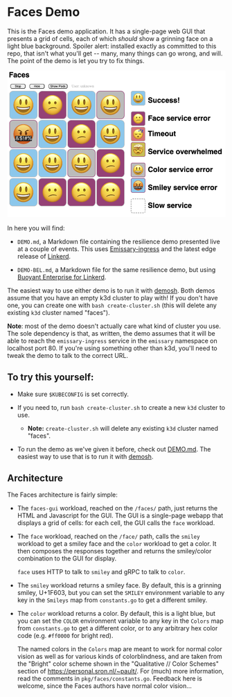 # Faces Demo

This is the Faces demo application. It has a single-page web GUI that presents
a grid of cells, each of which _should_ show a grinning face on a light blue
background. Spoiler alert: installed exactly as committed to this repo, that
isn't what you'll get -- many, many things can go wrong, and will. The point
of the demo is let you try to fix things.

![Faces Screenshot](assets/faces-screenshot.png)

In here you will find:

- `DEMO.md`, a Markdown file containing the resilience demo presented live at
  a couple of events. This uses [Emissary-ingress] and the latest edge release
  of [Linkerd].

- `DEMO-BEL.md`, a Markdown file for the same resilience demo, but using
  [Buoyant Enterprise for Linkerd].

The easiest way to use either demo is to run it with [demosh]. Both demos
assume that you have an empty k3d cluster to play with! If you don't have one,
you can create one with `bash create-cluster.sh` (this will delete any
existing `k3d` cluster named "faces").

**Note**: most of the demo doesn't actually care what kind of cluster you use.
The sole dependency is that, as written, the demo assumes that it will be able
to reach the `emissary-ingress` service in the `emissary` namespace on
localhost port 80. If you're using something other than k3d, you'll need to
tweak the demo to talk to the correct URL.

## To try this yourself:

- Make sure `$KUBECONFIG` is set correctly.

- If you need to, run `bash create-cluster.sh` to create a new `k3d` cluster to
  use.
   - **Note:** `create-cluster.sh` will delete any existing `k3d` cluster named
     "faces".

- To run the demo as we've given it before, check out [DEMO.md]. The easiest
  way to use that is to run it with [demosh].

## Architecture

The Faces architecture is fairly simple:

- The `faces-gui` workload, reached on the `/faces/` path, just returns the
  HTML and Javascript for the GUI. The GUI is a single-page webapp that
  displays a grid of cells: for each cell, the GUI calls the `face` workload.

- The `face` workload, reached on the `/face/` path, calls the `smiley`
  workload to get a smiley face and the `color` workload to get a color. It
  then composes the responses together and returns the smiley/color
  combination to the GUI for display.

  `face` uses HTTP to talk to `smiley` and gRPC to talk to `color`.

- The `smiley` workload returns a smiley face. By default, this is a grinning
  smiley, U+1F603, but you can set the `SMILEY` environment variable to any
  key in the `Smileys` map from `constants.go` to get a different smiley.

- The `color` workload returns a color. By default, this is a light blue, but
  you can set the `COLOR` environment variable to any key in the `Colors` map
  from `constants.go` to get a different color, or to any arbitrary hex color
  code (e.g. `#ff0000` for bright red).

  The named colors in the `Colors` map are meant to work for normal color
  vision as well as for various kinds of colorblindness, and are taken from
  the "Bright" color scheme shown in the "Qualitative // Color Schemes"
  section of https://personal.sron.nl/~pault/. For (much) more information,
  read the comments in `pkg/faces/constants.go`. Feedback here is welcome,
  since the Faces authors have normal color vision...

[Linkerd]: https://linkerd.io
[Buoyant Enterprise for Linkerd]: https://buoyant.io/linkerd-enterprise
[Emissary-ingress]: https://www.getambassador.io/docs/emissary/
[DEMO.md]: DEMO.md
[demosh]: https://github.com/BuoyantIO/demosh
